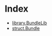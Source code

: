 # Index

<!-- START_INDEX -->
- [library.BundleLib](./library.BundleLib.md)
- [struct.Bundle](./struct.Bundle.md)
<!-- END_INDEX -->

